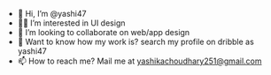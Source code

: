 - 👋 Hi, I’m @yashi47
- 💁‍♀️ I’m interested in UI design 
- 👀 I’m looking to collaborate on web/app design
- 📑 Want to know how my work is? search my profile on dribble as yashi47
- 📫 How to reach me? Mail me at yashikachoudhary251@gmail.com

<!---
yashi47/yashi47 is a ✨ special ✨ repository because its `README.md` (this file) appears on your GitHub profile.
You can click the Preview link to take a look at your changes.
--->

